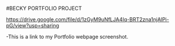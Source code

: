 #BECKY PORTFOLIO PROJECT

https://drive.google.com/file/d/1zGyM9uNfLJA4Iq-BRT2zna1njAlPi-pG/view?usp=sharing

-This is a link to my Portfolio webpage screenshot.